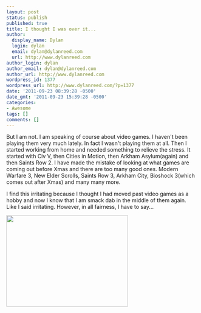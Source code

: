 ```yaml
---
layout: post
status: publish
published: true
title: I thought I was over it...
author:
  display_name: Dylan
  login: dylan
  email: dylan@dylanreed.com
  url: http://www.dylanreed.com
author_login: dylan
author_email: dylan@dylanreed.com
author_url: http://www.dylanreed.com
wordpress_id: 1377
wordpress_url: http://www.dylanreed.com/?p=1377
date: '2011-09-23 08:39:28 -0500'
date_gmt: '2011-09-23 15:39:28 -0500'
categories:
- Awesome
tags: []
comments: []
---
```

<p>But I am not. I am speaking of course about video games. I haven't been playing them very much lately. In fact I wasn't playing them at all. Then I started working from home and needed something to relieve the stress. It started with Civ V, then Cities in Motion, then Arkham Asylum(again) and then Saints Row 2. I have made the mistake of looking at what games are coming out before Xmas and there are too many good ones. Modern Warfare 3, New Elder Scrolls, Saints Row 3, Arkham City, Bioshock 3(which comes out after Xmas) and many many more.</p>
<p>I find this irritating because I thought I had moved past video games as a hobby and now I know that I am smack dab in the middle of them again. Like I said irritating. However, in all fairness, I have to say...</p>
<p><a href="http://www.dylanreed.com/wp-content/uploads/2011/09/toast.jpg"><img class="aligncenter size-full wp-image-1381" title="toast" src="http://www.dylanreed.com/wp-content/uploads/2011/09/toast.jpg" alt="" width="320" height="240" /></a></p>
